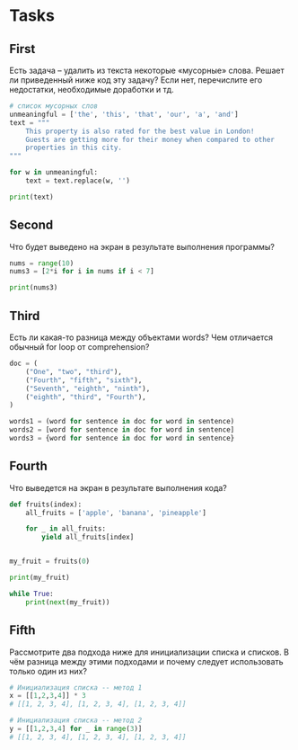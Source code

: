 # Tasks

## First
Есть задача – удалить из текста некоторые «мусорные» слова. 
Решает ли приведенный ниже код эту задачу?
Если нет, перечислите его недостатки, необходимые доработки и тд.

```python
# список мусорных слов
unmeaningful = ['the', 'this', 'that', 'our', 'a', 'and']
text = """
    This property is also rated for the best value in London! 
    Guests are getting more for their money when compared to other 
    properties in this city.
"""

for w in unmeaningful:
    text = text.replace(w, '')

print(text)
```

## Second
Что будет выведено на экран в результате выполнения программы?

```python
nums = range(10)
nums3 = [2*i for i in nums if i < 7]

print(nums3)
```

## Third
Есть ли какая-то разница между объектами words? 
Чем отличается обычный for loop от comprehension?

```python
doc = (
    ("One", "two", "third"),
    ("Fourth", "fifth", "sixth"),
    ("Seventh", "eighth", "ninth"),
    ("eighth", "third", "Fourth"),
)

words1 = (word for sentence in doc for word in sentence)
words2 = [word for sentence in doc for word in sentence]
words3 = {word for sentence in doc for word in sentence}
```

## Fourth
Что выведется на экран в результате выполнения кода?

```python
def fruits(index):
    all_fruits = ['apple', 'banana', 'pineapple']

    for _ in all_fruits:
        yield all_fruits[index]


my_fruit = fruits(0)

print(my_fruit)

while True:
    print(next(my_fruit))
```

## Fifth
Рассмотрите два подхода ниже для инициализации списка и списков. 
В чём разница между этими подходами и почему следует использовать 
только один из них?

```python
# Инициализация списка -- метод 1
x = [[1,2,3,4]] * 3 
# [[1, 2, 3, 4], [1, 2, 3, 4], [1, 2, 3, 4]]

# Инициализация списка -- метод 2
y = [[1,2,3,4] for _ in range(3)]
# [[1, 2, 3, 4], [1, 2, 3, 4], [1, 2, 3, 4]]
```
